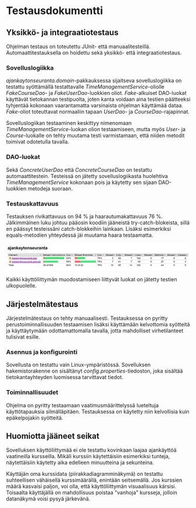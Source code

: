 # Testausdokumentti

## Yksikkö- ja integraatiotestaus
Ohjelman testaus on toteutettu JUnit- että manuaalitesteillä. Automaattitestauksella on hoidettu sekä yksikkö- että integraatiotestaus.

### Sovelluslogiikka
_ajankaytonseuranta.domain_-pakkauksessa sijaitseva sovelluslogiikka on testattu syöttämällä testattavalle _TimeManagementService_-oliolle _FakeCourseDao_- ja _FakeUserDao_-luokkien oliot. _Fake_-alkuiset DAO-luokat käyttävät tietokannan testipuolta, joten kanta voidaan aina testien päätteeksi tyhjentää kokonaan vaarantamatta varsinaista ohjelman käyttämää dataa. _Fake_-oliot toteuttavat normaaliin tapaan _UserDao_- ja _CourseDao_-rajapinnat.

Sovelluslogiikan testaaminen keskittyy nimenomaan _TimeManagementService_-luokan olion testaamiseen, mutta myös _User_- ja _Course_-luokalle on tehty muutama testi varmistamaan, että niiden metodit toimivat odotetulla tavalla.

### DAO-luokat
Sekä _ConcreteUserDao_ että _ConcreteCourseDao_ on testattu automaattitestein. Testeissä on jätetty sovelluslogiikasta huolehtiva _TimeManagementService_ kokonaan pois ja käytetty sen sijaan DAO-luokkien metodeja suoraan.

### Testauskattavuus
Testauksen rivikattavuus on 94 % ja haarautumakattavuus 76 %. Jälkimmäinen luku johtuu pääosin koodiin jääneistä try-catch-blokeista, sillä en päässyt testeissäni catch-blokkeihin lainkaan. Lisäksi esimerkiksi equals-metodien yhteydessä jäi muutama haara testaamatta.

![Testikattavuus](/dokumentaatio/kuvat/testcoverage.jpg)

Kaikki käyttöliittymän muodostamiseen liittyvät luokat on jätetty testien ulkopuolelle.

## Järjestelmätestaus
Järjestelmätestaus on tehty manuaalisesti. Testauksessa on pyritty perustoiminnallisuuden testaamisen lisäksi käyttämään kelvottomia syötteitä ja käyttäytymään odottamattomalla tavalla, jotta mahdolliset virhetilanteet tulisivat esille.

### Asennus ja konfigurointi
Sovellusta on testattu vain Linux-ympäristössä. Sovelluksen hakemistorakenne on sisältänyt _config.properties_-tiedoston, joka sisältää tietokantayhteyden luomisessa tarvittavat tiedot.

### Toiminnallisuudet
Ohjelma on pyritty testaamaan vaatimusmäärittelyssä lueteltuja käyttötapauksia silmälläpitäen. Testauksessa on käytetty niin kelvollisia kuin epäkelpojakin syötteitä.

## Huomiotta jääneet seikat
Sovelluksen käyttöliittymää ei ole testattu kovinkaan laajaa ajankäyttöä vaatineilla kursseilla. Mikäli kurssiin käytettäisiin esimerkiksi tunteja, näytettäisiin käytetty aika edelleen minuutteina ja sekunteina.

Käyttäjän oma kurssidata (piirakkadiagramminäkymä) on testattu suhteellisen vähäisellä kurssimäärällä, enintään seitsemällä. Jos kurssien määrä kasvaisi paljon, voi olla, että käyttöliittymän visuaalisuus kärsisi. Toisaalta käyttäjällä on mahdollisuus poistaa "vanhoja" kursseja, jolloin datanäkymä voisi pysyä järkevänä.
